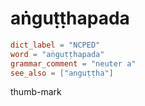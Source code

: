 # aṅguṭṭhapada

``` toml
dict_label = "NCPED"
word = "aṅguṭṭhapada"
grammar_comment = "neuter a"
see_also = ["anguṭṭha"]
```

thumb\-mark

